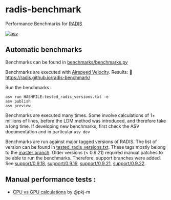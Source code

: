 # radis-benchmark

Performance Benchmarks for [RADIS](http://radis.github.io/) 

[![asv](http://img.shields.io/badge/benchmarked%20by-asv-blue.svg?style=flat)](https://radis.github.io/radis-benchmark/)

## Automatic benchmarks 

Benchmarks can be found in [benchmarks/benchmarks.py](./benchmarks/benchmarks.py)

Benchmarks are executed with [Airspeed Velocity](https://asv.readthedocs.io/en/stable/#). 
Results: 🔗 https://radis.github.io/radis-benchmark/

Run the benchmarks :

```
asv run HASHFILE:tested_radis_versions.txt -e
asv publish
asv preview
``` 

Benchmarks are executed many times. Some involve calculations of 1+ millions of lines, before the LDM method was introduced, and therefore take a long time. If developing new benchmarks, first check the ASV documentation and in particular ``asv dev`` 

Benchmarks are run against major tagged versions of RADIS. The list of version can be found in [tested_radis_versions.txt](./tested_radis_versions.txt). These tags mostly belong to the [master branch](https://github.com/radis/radis/commits/master). Older versions (< 0.9.21) required manual patches to be able to run the benchmarks. Therefore, support branches were added. See [support/0.9.18](https://github.com/radis/radis/commits/support/0.9.18), [support/0.9.19](https://github.com/radis/radis/commits/support/0.9.19), [support/0.9.21](https://github.com/radis/radis/commits/support/0.9.21), [support/0.9.22](https://github.com/radis/radis/commits/support/0.9.22). 


## Manual performance tests :

- [CPU vs GPU calculations](./TEST1.ipynb)  by @pkj-m
